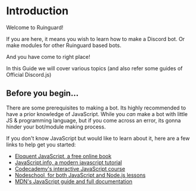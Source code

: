 # Introduction

Welcome to Ruinguard!

If you are here, it means you wish to learn how to make a Discord bot.
Or make modules for other Ruinguard based bots.

And you have come to right place!

In this Guide we will cover various topics (and also refer some guides of Official Discord.js)

## Before you begin...

There are some prerequisites to making a bot. Its highly recommended to have a prior knowledge of JavaScript. While you *can* make a bot with little JS & programming language, but if you come across an error, its gonna hinder your bot/module making process. 

If you don't know JavaScript but would like to learn about it, here are a few links to help get you started:

* [Eloquent JavaScript, a free online book](http://eloquentjavascript.net/)
* [JavaScript.info, a modern javascript tutorial](https://javascript.info/)
* [Codecademy's interactive JavaScript course](https://www.codecademy.com/learn/learn-javascript)
* [Nodeschool, for both JavaScript and Node.js lessons](https://nodeschool.io/)
* [MDN's JavaScript guide and full documentation](https://developer.mozilla.org/en-US/docs/Web/JavaScript)